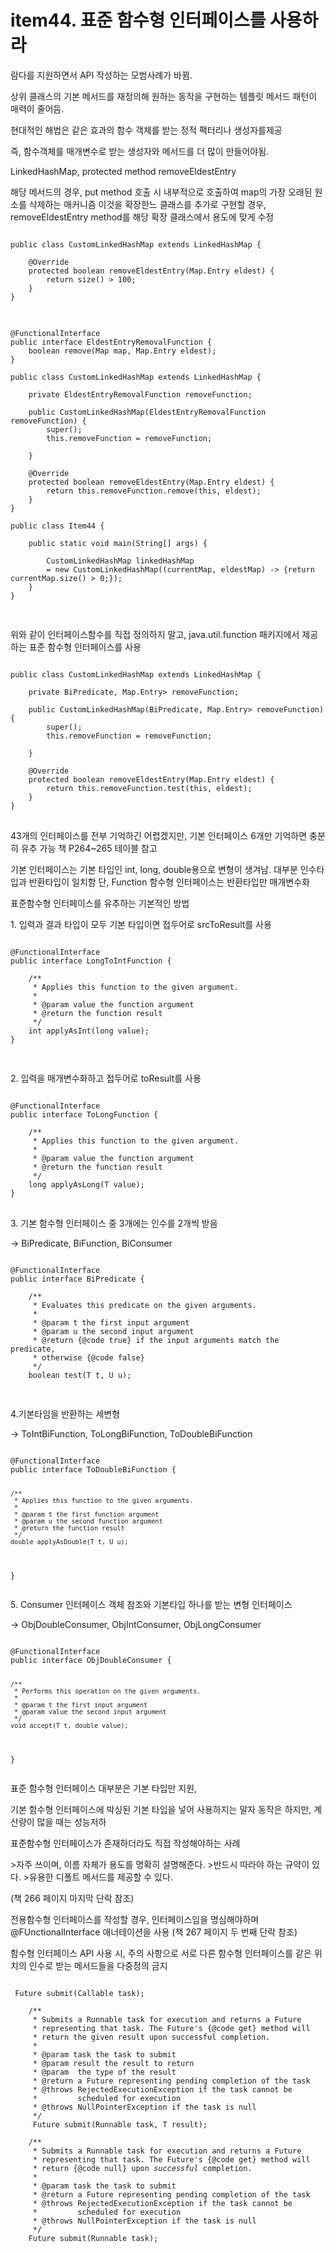 # item44. 표준 함수형 인터페이스를 사용하라
<p>람다를 지원하면서 API 작성하는 모범사례가 바뀜.</P>
상위 클래스의 기본 메서드를 재정의해 원하는 동작을 구현하는 템플릿 메서드 패턴이 매력이 줄어듬.

<p>현대적인 해법은 같은 효과의 함수 객체를 받는 정적 팩터리나 생성자를제공</P>
즉, 함수객체를 매개변수로 받는 생성자와 메서드를 더 많이 만들어야됨.

<p>LinkedHashMap, protected method removeEldestEntry</p>
해당 메서드의 경우, put method 호출 시 내부적으로 호출하여 map의 가장 오래된 원소를 삭제하는 매커니즘
이것을 확장한느 클래스를 추가로 구현할 경우, removeEldestEntry method를 해당 확장 클래스에서 용도에 맞게 수정

<pre>
<code>
public class CustomLinkedHashMap<K, V> extends LinkedHashMap<K, V> {

	@Override
	protected boolean removeEldestEntry(Map.Entry<K,V> eldest) {
        return size() > 100;
    }
}
</code>
</pre>


<pre>
<code>
@FunctionalInterface
public interface EldestEntryRemovalFunction<K, V> {
	boolean remove(Map<K, V> map, Map.Entry<K, V> eldest);
}

public class CustomLinkedHashMap<K, V> extends LinkedHashMap<K, V> {

	private EldestEntryRemovalFunction<K, V> removeFunction;
	
	public CustomLinkedHashMap(EldestEntryRemovalFunction<K, V> removeFunction) {
		super();
		this.removeFunction = removeFunction;
		
	}
	
	@Override
	protected boolean removeEldestEntry(Map.Entry<K,V> eldest) {
        return this.removeFunction.remove(this, eldest);
    }
}

public class Item44 {

	public static void main(String[] args) {
		
		CustomLinkedHashMap<String, Object> linkedHashMap
		= new CustomLinkedHashMap<String, Object>((currentMap, eldestMap) -> {return currentMap.size() > 0;});
	}
}

</code>
</pre>

위와 같이 인터페이스함수를 직접 정의하지 말고, java.util.function 패키지에서 제공하는 표준 함수형 인터페이스를 사용
<pre>
<code>
public class CustomLinkedHashMap<K, V> extends LinkedHashMap<K, V> {

	private BiPredicate<Map<K, V>, Map.Entry<K, V>> removeFunction;
	
	public CustomLinkedHashMap(BiPredicate<Map<K, V>, Map.Entry<K, V>> removeFunction) {
		super();
		this.removeFunction = removeFunction;
		
	}
	
	@Override
	protected boolean removeEldestEntry(Map.Entry<K,V> eldest) {
		return this.removeFunction.test(this, eldest);
    }
}
</code>
</pre>

43개의 인터페이스를 전부 기억하긴 어렵겠지만, 기본 인터페이스 6개만 기억하면 충분히 유추 가능
책 P264~265 테이블 참고

기본 인터페이스는 기본 타입인 int, long, double용으로 변형이 생겨남. 대부분 인수타입과 반환타입이 일치함
단, Function 함수형 인터페이스는 반환타입만 매개변수화

표준함수형 인터페이스를 유추하는 기본적인 방법
<p>1. 입력과 결과 타입이 모두 기본 타입이면 접두어로 srcToResult를 사용</p>

<pre>
<code>
@FunctionalInterface
public interface LongToIntFunction {

    /**
     * Applies this function to the given argument.
     *
     * @param value the function argument
     * @return the function result
     */
    int applyAsInt(long value);
}

</code>
</pre>
<p>2. 입력을 매개변수화하고 접두어로 toResult를 사용</p>

<pre>
<code>
@FunctionalInterface
public interface ToLongFunction<T> {

    /**
     * Applies this function to the given argument.
     *
     * @param value the function argument
     * @return the function result
     */
    long applyAsLong(T value);
}
</code>
</pre>
<p>3. 기본 함수형 인터페이스 중 3개에는 인수를 2개씩 받음</p>
-> BiPredicate<T, U>, BiFunction<T, U, R>, BiConsumer<T,U>

<pre>
<code>
@FunctionalInterface
public interface BiPredicate<T, U> {

    /**
     * Evaluates this predicate on the given arguments.
     *
     * @param t the first input argument
     * @param u the second input argument
     * @return {@code true} if the input arguments match the predicate,
     * otherwise {@code false}
     */
    boolean test(T t, U u);

</code>
</pre>

<p>4.기본타임을 반환하는 세변형</p>
-> ToIntBiFunction<T,U>, ToLongBiFunction<T,U>, ToDoubleBiFunction<T,U>
<pre>
<code>
@FunctionalInterface
public interface ToDoubleBiFunction<T, U> {

    /**
     * Applies this function to the given arguments.
     *
     * @param t the first function argument
     * @param u the second function argument
     * @return the function result
     */
    double applyAsDouble(T t, U u);
}
</code>
</pre>

<p>5. Consumer 인터페이스 객체 참조와 기본타입 하나를 받는 변형 인터페이스</p>
-> ObjDoubleConsumer<T>, ObjIntConsumer<T>, ObjLongConsumer<T>
<pre>
<code>
@FunctionalInterface
public interface ObjDoubleConsumer<T> {

    /**
     * Performs this operation on the given arguments.
     *
     * @param t the first input argument
     * @param value the second input argument
     */
    void accept(T t, double value);
}
</code>
</pre>

<p>표준 함수형 인터페이스 대부분은 기본 타입만 지원,</p>
기본 함수형 인터페이스에 박싱된 기본 타입을 넣어 사용하지는 말자
동작은 하지만, 계산량이 많을 때는 성능저하

<p>표준함수형 인터페이스가 존재하더라도 직접 작성해야하는 사례</p>
>자주 쓰이며, 이름 자체가 용도를 명확히 설명해준다.
>반드시 따라야 하는 규약이 있다.
>유용한 디폴트 메서드를 제공할 수 있다.

(책 266 페이지 마지막 단락 참조)

전용함수형 인터페이스를 작성할 경우, 인터페이스임을 명심해야하며 @FUnctionalInterface 애너테이션을 사용
(책 267 페이지 두 번째 단락 참조)

함수형 인터페이스 API 사용 시, 주의 사항으로 서로 다른 함수형 인터페이스를 같은 위치의 인수로 받는 메서드들을 다중정의 금지
<pre>
<code>
<T> Future<T> submit(Callable<T> task);

    /**
     * Submits a Runnable task for execution and returns a Future
     * representing that task. The Future's {@code get} method will
     * return the given result upon successful completion.
     *
     * @param task the task to submit
     * @param result the result to return
     * @param <T> the type of the result
     * @return a Future representing pending completion of the task
     * @throws RejectedExecutionException if the task cannot be
     *         scheduled for execution
     * @throws NullPointerException if the task is null
     */
    <T> Future<T> submit(Runnable task, T result);

    /**
     * Submits a Runnable task for execution and returns a Future
     * representing that task. The Future's {@code get} method will
     * return {@code null} upon <em>successful</em> completion.
     *
     * @param task the task to submit
     * @return a Future representing pending completion of the task
     * @throws RejectedExecutionException if the task cannot be
     *         scheduled for execution
     * @throws NullPointerException if the task is null
     */
    Future<?> submit(Runnable task);
</code>
</pre>

